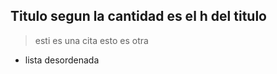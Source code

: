 ## Titulo segun la cantidad es el h del titulo

> esti es una cita
> esto es otra

- lista desordenada